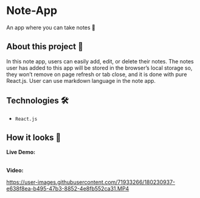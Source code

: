 # Note-App
An app where you can take notes 📝

## About this project 🚀
In this note app, users can easily add, edit, or delete their notes. The notes user has added to this app will be stored in the browser’s local storage so, they won’t remove on page refresh or tab close, and it is done with pure React.js. User can use markdown language in the note app.


## Technologies 🛠️
* `React.js`


## How it looks 👀

<strong>Live Demo: </strong> <br> <br> 

<strong>Video:</strong>



https://user-images.githubusercontent.com/71933266/180230937-e638f8ea-b495-47b3-8852-4e8fb552ca31.MP4




